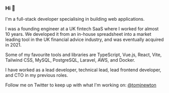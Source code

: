### Hi 👋

I'm a full-stack developer specialising in building web applications.

I was a founding engineer at a UK fintech SaaS where I worked for almost 10 years. We developed it from an in-house spreadsheet into a market leading tool in the UK financial advice industry, and was eventually acquired in 2021.

Some of my favourite tools and libraries are TypeScript, Vue.js, React, Vite, Tailwind CSS, MySQL, PostgreSQL, Laravel, AWS, and Docker.

I have worked as a lead developer, technical lead, lead frontend developer, and CTO in my previous roles.

Follow me on Twitter to keep up with what I'm working on: [@tomjnewton](https://twitter.com/tomjnewton)

<!--
**thetomnewton/thetomnewton** is a ✨ _special_ ✨ repository because its `README.md` (this file) appears on your GitHub profile.

Here are some ideas to get you started:

- 🔭 I’m currently working on ...
- 🌱 I’m currently learning ...
- 👯 I’m looking to collaborate on ...
- 🤔 I’m looking for help with ...
- 💬 Ask me about ...
- 📫 How to reach me: ...
- 😄 Pronouns: ...
- ⚡ Fun fact: ...
-->
